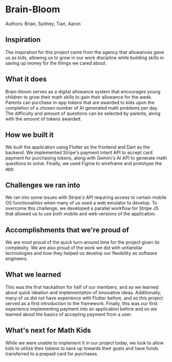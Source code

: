 # Brain-Bloom
Authors: Brian, Sydney, Tian, Aaron

## Inspiration
The inspiration for this project came from the agency that allowances gave us as kids, allowing us to grow in our work discipline while building skills in saving up money for the things we cared about.
## What it does
Brain-bloom serves as a digital allowance system that encourages young children to grow their math skills to gain their allowance for the week. Parents can purchase in-app tokens that are awarded to kids upon the completion of a chosen number of AI generated math problems per day. The difficulty and amount of questions can be selected by parents, along with the amount of tokens awarded.
## How we built it
We built the application using Flutter as the frontend and Dart as the backend. We implemented Stripe's payment intent API to accept card payment for purchasing tokens, along with Gemini's AI API to generate math questions to solve. Finally, we used Figma to wireframe and prototype the app.
## Challenges we ran into
We ran into some issues with Stripe's API requiring access to certain mobile OS functionalities when many of us used a web emulator to develop. To overcome this challenge, we developed a parallel workflow for Stripe JS that allowed us to use both mobile and web versions of the application. 
## Accomplishments that we're proud of
We are most proud of the quick turn-around time for the project given its complexity. We are also proud of the work we did with unfamiliar technologies and how they helped us develop our flexibility as software engineers.
## What we learned
This was the first hackathon for half of our members, and so we learned about quick ideation and implementation of innovative ideas. Additionally, many of us did not have experience with Flutter before, and so this project served as a first introduction to the framework. Finally, this was our first experience implementing payment into an application before and so we learned about the basics of accepting payment from a user.
## What's next for Math Kids
While we were unable to implement it in our project today, we look to allow kids to utilize their tokens to  save up towards their goals and have funds transferred to a prepaid card for purchases.
